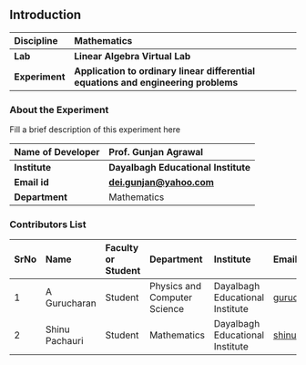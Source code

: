 ## Introduction


<b>Discipline | <b>Mathematics
:--|:--|
<b> Lab | <b> Linear Algebra Virtual Lab
<b> Experiment|     <b> Application to ordinary linear differential equations and engineering problems

### About the Experiment 

Fill a brief description of this experiment here

<b>Name of Developer | <b> Prof. Gunjan Agrawal
:--|:--|
<b> Institute | <b>  Dayalbagh Educational Institute
<b> Email id|     <b>  dei.gunjan@yahoo.com
<b> Department |  Mathematics

### Contributors List

SrNo | Name | Faculty or Student | Department| Institute | Email id
:--|:--|:--|:--|:--|:--|
1 | A Gurucharan| Student | Physics and Computer Science | Dayalbagh Educational Institute | gurucharan1027@gmail.com
2 | Shinu Pachauri | Student | Mathematics | Dayalbagh Educational Institute | shinupachouri520@gmail.com
